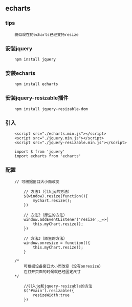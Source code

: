 ## echarts

### tips

		貌似现在的echarts已经支持resize

### 安装jquery

        npm install jquery

### 安装echarts

        npm install echarts

### 安装jquery-resizable插件

        npm install jquery-resizable-dom

### 引入

        <script src="./echarts.min.js"></script>
        <script src="./jquery.min.js"></script>
        <script src="./jquery-resizable.min.js"></script>
		
        import $ from 'jquery'
        import echarts from 'echarts'

### 配置

        // 可根据窗口大小而改变
		
            // 方法1（引入jq的方法）
            $(window).resize(function(){
                myChart.resize();
            })
		
            // 方法2（原生的方法）
            window.addEventListener('resize',_=>{
                this.myChart.resize();
            })
		
            // 方法3（原生的方法）
            window.onresize = function(){
                this.myChart.resize();
            }
		
        /*
			可根据设备窗口大小而改变（没有onresize）
			在打开页面的时候就已经固定尺寸
        */
		
            //引入jq和jquery-resizable的方法
            $('#main').resizable({
                resizeWidth:true
            })
